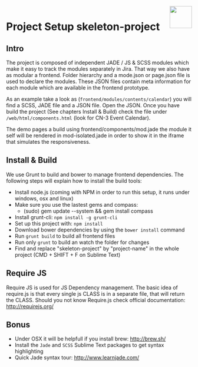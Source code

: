 <img align="right" height="60" style="margin: 0 0 20px 20px" src="http://imgh.us/skeleton.svg">

# Project Setup skeleton-project


## Intro

The project is composed of independent JADE / JS & SCSS modules which make it easy to track the modules separately in Jira. That way we also have as modular a frontend. Folder hierarchy and a mode.json or page.json file is used to declare the modules. These JSON files contain meta information for each module which are available in the frontend prototype.

As an example take a look as (`frontend/modules/contents/calendar`) you will find a SCSS, JADE file and a JSON file. Open the JSON. Once you have build  the project (See chapters Install & Build) check the file under `/web/html/components.html` (look for CN-3 Event Calendar).

The demo pages a build using frontend/components/mod.jade the module it self will be rendered in mod-isolated.jade in order to show it in the iframe that simulates the responsiveness.


## Install & Build

We use Grunt to build and bower to manage frontend dependencies. The following steps will explain how to install the build tools:

- Install node.js (coming with NPM in order to run this setup, it runs under windows, osx and linux)
- Make sure you use the lastest gems and compass:
   - (sudo) gem update --system && gem install compass
- Install grunt-cli: `npm install -g grunt-cli`
- Set up this project with: `npm install`
- Download bower dependencies by using the `bower install` command
- Run `grunt build` to build all frontend files
- Run only `grunt` to build an watch the folder for changes
- Find and replace "skeleton-project" by "project-name" in the whole project (CMD + SHIFT + F on Sublime Text)


## Require JS

Require JS is used for JS Dependency management. The basic idea of require.js is that every single js CLASS is in a separate file, that will return the CLASS. Should you not know Require.js check official documentation: http://requirejs.org/


## Bonus

- Under OSX it will be helpfull if you install brew: http://brew.sh/
- Install the `Jade` and `SCSS` Sublime Text packages to get syntax highlighting
- Quick Jade syntax tour: http://www.learnjade.com/
